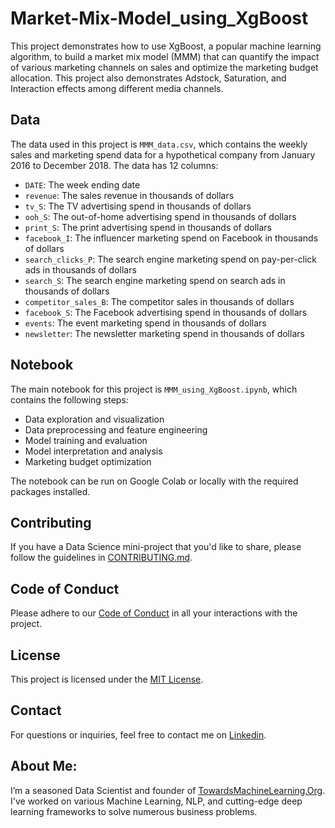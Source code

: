 # Market-Mix-Model_using_XgBoost

This project demonstrates how to use XgBoost, a popular machine learning algorithm, to build a market mix model (MMM) that can quantify the impact of various marketing channels on sales and optimize the marketing budget allocation. This project also demonstrates Adstock, Saturation, and Interaction effects among different media channels.

## Data

The data used in this project is `MMM_data.csv`, which contains the weekly sales and marketing spend data for a hypothetical company from January 2016 to December 2018. The data has 12 columns:

- `DATE`: The week ending date
- `revenue`: The sales revenue in thousands of dollars
- `tv_S`: The TV advertising spend in thousands of dollars
- `ooh_S`: The out-of-home advertising spend in thousands of dollars
- `print_S`: The print advertising spend in thousands of dollars
- `facebook_I`: The influencer marketing spend on Facebook in thousands of dollars
- `search_clicks_P`: The search engine marketing spend on pay-per-click ads in thousands of dollars
- `search_S`: The search engine marketing spend on search ads in thousands of dollars
- `competitor_sales_B`: The competitor sales in thousands of dollars
- `facebook_S`: The Facebook advertising spend in thousands of dollars
- `events`: The event marketing spend in thousands of dollars
- `newsletter`: The newsletter marketing spend in thousands of dollars

## Notebook

The main notebook for this project is `MMM_using_XgBoost.ipynb`, which contains the following steps:

- Data exploration and visualization
- Data preprocessing and feature engineering
- Model training and evaluation
- Model interpretation and analysis
- Marketing budget optimization

The notebook can be run on Google Colab or locally with the required packages installed.

## Contributing

If you have a Data Science mini-project that you'd like to share, please follow the guidelines in [CONTRIBUTING.md](https://github.com/Praveen76/Data-Science-Mini-Projects/blob/main/contributing.md).

## Code of Conduct
Please adhere to our [Code of Conduct](https://github.com/Praveen76/Data-Science-Mini-Projects/blob/main/CODE_OF_CONDUCT.md) in all your interactions with the project.

## License

This project is licensed under the [MIT License](LICENSE).

## Contact

For questions or inquiries, feel free to contact me on [Linkedin](https://www.linkedin.com/in/praveen-kumar-anwla-49169266/).

## **About Me**:
I’m a seasoned Data Scientist and founder of [TowardsMachineLearning.Org](https://towardsmachinelearning.org/). I've worked on various Machine Learning, NLP, and cutting-edge deep learning frameworks to solve numerous business problems.

